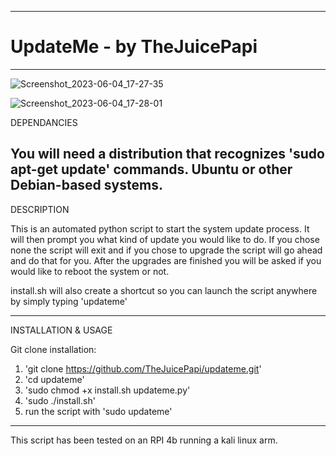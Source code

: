 -------------------------------------------------------------------------------------------------------------------------------------------

# UpdateMe - by TheJuicePapi

-------------------------------------------------------------------------------------------------------------------------------------------
![Screenshot_2023-06-04_17-27-35](https://github.com/TheJuicePapi/updateme/assets/134894632/aabdfbcb-1135-40e1-a12f-fd4f6c24da94)

![Screenshot_2023-06-04_17-28-01](https://github.com/TheJuicePapi/updateme/assets/134894632/563e5a77-ad68-411a-a9d2-ad597f778bbc)










DEPENDANCIES

You will need a distribution that recognizes 'sudo apt-get update' commands. Ubuntu or other Debian-based systems.
-------------------------------

DESCRIPTION

This is an automated python script to start the system update process. It will then prompt you what kind of update you would like to do.
If you chose none the script will exit and if you chose to upgrade the script will go ahead and do that for you.
After the upgrades are finished you will be asked if you would like to reboot the system or not.

install.sh will also create a shortcut so you can launch the script anywhere by simply typing 'updateme'

-------------------------------

INSTALLATION & USAGE


Git clone installation:

1. 'git clone https://github.com/TheJuicePapi/updateme.git'
2. 'cd updateme'
3. 'sudo chmod +x install.sh updateme.py'
4. 'sudo ./install.sh'
5. run the script with 'sudo updateme'

 
-------------------------------

This script has been tested on an RPI 4b running a kali linux arm.
